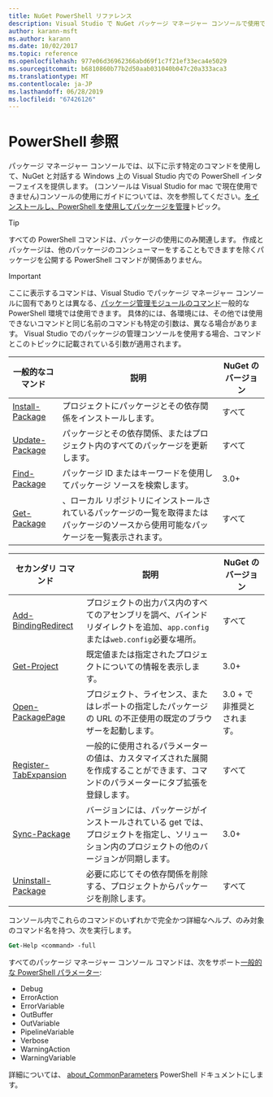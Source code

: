 ```yaml
---
title: NuGet PowerShell リファレンス
description: Visual Studio で NuGet パッケージ マネージャー コンソールで使用できる PowerShell コマンドの完全なリファレンスです。
author: karann-msft
ms.author: karann
ms.date: 10/02/2017
ms.topic: reference
ms.openlocfilehash: 977e06d36962366abd69f1c7f21ef33eca4e5029
ms.sourcegitcommit: b6810860b77b2d50aab031040b047c20a333aca3
ms.translationtype: MT
ms.contentlocale: ja-JP
ms.lasthandoff: 06/28/2019
ms.locfileid: "67426126"
---
```

# <a name="powershell-reference"></a>PowerShell 参照

パッケージ マネージャー コンソールでは、以下に示す特定のコマンドを使用して、NuGet と対話する Windows 上の Visual Studio 内での PowerShell インターフェイスを提供します。 (コンソールは Visual Studio for mac で現在使用できません)コンソールの使用にガイドについては、次を参照してください。[をインストールし、PowerShell を使用してパッケージを管理](../tools/package-manager-console.md)トピック。

> [!Tip]
> すべての PowerShell コマンドは、パッケージの使用にのみ関連します。 作成とパッケージは、他のパッケージのコンシューマーをすることもできますを除くパッケージを公開する PowerShell コマンドが関係ありません。

> [!Important]
> ここに表示するコマンドは、Visual Studio でパッケージ マネージャー コンソールに固有でありとは異なる、[パッケージ管理モジュールのコマンド](/powershell/module/packagemanagement/?view=powershell-6)一般的な PowerShell 環境では使用できます。 具体的には、各環境には、その他では使用できないコマンドと同じ名前のコマンドも特定の引数は、異なる場合があります。 Visual Studio でのパッケージの管理コンソールを使用する場合、コマンドとこのトピックに記載されている引数が適用されます。

| 一般的なコマンド | 説明 | NuGet のバージョン |
| --- | --- | --- |
| [Install-Package](ps-ref-install-package.md) | プロジェクトにパッケージとその依存関係をインストールします。 | すべて |
| [Update-Package](ps-ref-update-package.md) | パッケージとその依存関係、またはプロジェクト内のすべてのパッケージを更新します。 | すべて |
| [Find-Package](ps-ref-find-package.md) | パッケージ ID またはキーワードを使用してパッケージ ソースを検索します。 | 3.0+ |
| [Get-Package](ps-ref-get-package.md) | 、ローカル リポジトリにインストールされているパッケージの一覧を取得またはパッケージのソースから使用可能なパッケージを一覧表示されます。 | すべて |

| セカンダリ コマンド | 説明 | NuGet のバージョン |
| --- | --- | --- |
| [Add-BindingRedirect](ps-ref-add-bindingredirect.md) | プロジェクトの出力パス内のすべてのアセンブリを調べ、バインド リダイレクトを追加、`app.config`または`web.config`必要な場所。 | すべて |
| [Get-Project](ps-ref-get-project.md) | 既定値または指定されたプロジェクトについての情報を表示します。 | 3.0+ |
| [Open-PackagePage](ps-ref-open-packagepage.md) | プロジェクト、ライセンス、またはレポートの指定したパッケージの URL の不正使用の既定のブラウザーを起動します。 | 3\.0 + で非推奨とされます。 |
| [Register-TabExpansion](ps-ref-register-tabexpansion.md) | 一般的に使用されるパラメーターの値は、カスタマイズされた展開を作成することができます、コマンドのパラメーターにタブ拡張を登録します。 | すべて |
| [Sync-Package](ps-ref-sync-package.md) | バージョンには、パッケージがインストールされている get では、プロジェクトを指定し、ソリューション内のプロジェクトの他のバージョンが同期します。 | 3.0+ |
| [Uninstall-Package](ps-ref-uninstall-package.md) | 必要に応じてその依存関係を削除する、プロジェクトからパッケージを削除します。 | すべて |

コンソール内でこれらのコマンドのいずれかで完全かつ詳細なヘルプ、のみ対象のコマンド名を持つ、次を実行します。

```ps
Get-Help <command> -full
```

すべてのパッケージ マネージャー コンソール コマンドは、次をサポート[一般的な PowerShell パラメーター](http://go.microsoft.com/fwlink/?LinkID=113216):

- Debug
- ErrorAction
- ErrorVariable
- OutBuffer
- OutVariable
- PipelineVariable
- Verbose
- WarningAction
- WarningVariable

詳細については、 [about_CommonParameters](http://go.microsoft.com/fwlink/?LinkID=113216) PowerShell ドキュメントにします。
